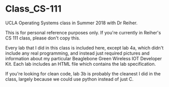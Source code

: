 # Class_CS-111
UCLA Operating Systems class in Summer 2018 with Dr Reiher.

This is for personal reference purposes only. If you're currently in Reiher's CS 111 class, please don't copy this.

Every lab that I did in this class is included here, except lab 4a, which didn't include any real programming, and instead just required pictures and information about my particular Beaglebone Green Wireless IOT Developer Kit. Each lab includes an HTML file which contains the lab specification.

If you're looking for clean code, lab 3b is probably the cleanest I did in the class, largely because we could use python instead of just C.
